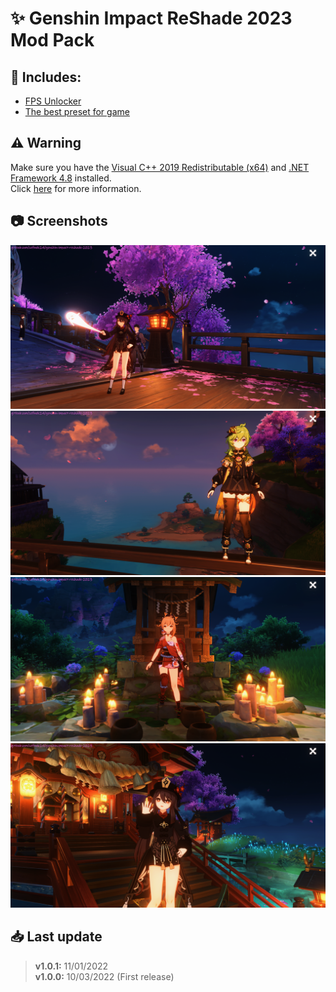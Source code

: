 # ✨ Genshin Impact ReShade 2023 Mod Pack

## 📂 Includes:
- [FPS Unlocker](https://github.com/34736384/genshin-fps-unlock)
- [The best preset for game](Data/Reshade/Preset/Default-Preset_by_Sefinek.ini)

## ⚠️ Warning
Make sure you have the [Visual C++ 2019 Redistributable (x64)](https://aka.ms/vs/16/release/vc_redist.x64.exe) and [.NET Framework 4.8](https://dotnet.microsoft.com/en-us/download/dotnet-framework/net48) installed.  
Click [here](https://github.com/34736384/genshin-fps-unlock#usage) for more information.

## 📷 Screenshots
<img src="Screenshots/for-readme/1.png" alt="Screenshot number 1">
<img src="Screenshots/for-readme/2.png" alt="Screenshot number 2">
<img src="Screenshots/for-readme/3.png" alt="Screenshot number 3">
<img src="Screenshots/for-readme/4.png" alt="Screenshot number 4">

## 📥 Last update
> **v1.0.1:** 11/01/2022  
> **v1.0.0:** 10/03/2022 (First release)